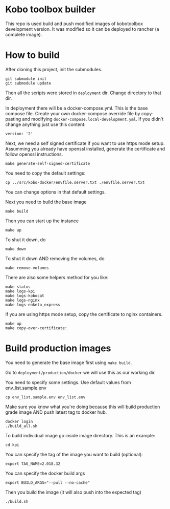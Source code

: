 # Kobo toolbox builder

This repo is used build and push modified images of kobotoolbox development version.
It was modified so it can be deployed to rancher (a complete image).


# How to build

After cloning this project, init the submodules.

```
git submodule init
git submodule update
```

Then all the scripts were stored in `deployment` dir. Change directory to that dir.

In deployment there will be a docker-compose.yml. This is the base compose file.
Create your own docker-compose override file by copy-pasting and modifying `docker-compose.local-development.yml`.
If you didn't change anything just use this content:

```
version: '2'
```


Next, we need a self signed certificate if you want to use https mode setup.
Assumming you already have openssl installed, generate the certificate and follow openssl instructions.

```
make generate-self-signed-certificate
```

You need to copy the default settings:

```
cp ../src/kobo-docker/envfile.server.txt ./envfile.server.txt
```

You can change options in that default settings.

Next you need to build the base image

```
make build
```

Then you can start up the instance

```
make up
```

To shut it down, do

```
make down
```

To shut it down AND removing the volumes, do

```
make remove-volumes
```


There are also some helpers method for you like:

```
make status
make logs-kpi
make logs-kobocat
make logs-nginx
make logs-enketo_express
```

If you are using https mode setup, copy the certificate to nginx containers.

```
make up
make copy-over-certificate:
```

# Build production images

You need to generate the base image first using `make build`.

Go to `deployment/production/docker` we will use this as our working dir.

You need to specify some settings. Use default values from env_list.sample.env

```
cp env_list.sample.env env_list.env
```

Make sure you know what you're doing because this will build production
grade image AND push latest tag to docker hub.

```
docker login
./build_all.sh
```

To build individual image go inside image directory. This is an example:

```
cd kpi
```

You can specify the tag of the image you want to build (optional):

```
export TAG_NAME=2.018.32
```

You can specify the docker build args

```
export BUILD_ARGS="--pull --no-cache"
```

Then you build the image (it will also push into the expected tag)

```
./build.sh
```
